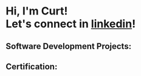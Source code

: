 <h1>Hi, I'm Curt! <br/><a> Let's connect in </a> <a href="https://www.linkedin.com/in/curt-ericson-jaurigue-43232423b/">linkedin</a>! </h1>


<h2>Software Development Projects:</h2>
<!-- SAMPLE LINK 
<b>Data Structures and Algorithms Practice (AlgoExpert)</b>
  - [Praciting DS & Algos in Python](https://github.com/joshmadakor1/Algorithms-Practice)
-->

<h2>Certification:</h2>

<!--

Here are some ideas to get you started:

- 🔭 I’m currently working on ...
- 🌱 I’m currently learning ...
- 👯 I’m looking to collaborate on ...
- 🤔 I’m looking for help with ...
- 💬 Ask me about ...
- 📫 How to reach me: ...
- 😄 Pronouns: ...
- ⚡ Fun fact: ...
-->
